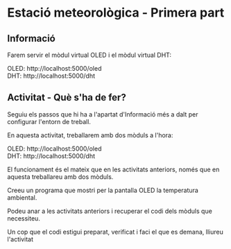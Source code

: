 # Estació meteorològica - Primera part

## Informació

Farem servir el mòdul virtual OLED i el mòdul virtual DHT:

OLED: http://localhost:5000/oled    
DHT: http://localhost:5000/dht

## Activitat - Què s'ha de fer?

Seguiu els passos que hi ha a l'apartat d'Informació més a dalt per configurar l'entorn de treball.

En aquesta activitat, treballarem amb dos mòduls a l'hora:

OLED: http://localhost:5000/oled    
DHT: http://localhost:5000/dht

El funcionament és el mateix que en les activitats anteriors, només que en aquesta treballareu amb dos mòduls.

Creeu un programa que mostri per la pantalla OLED la temperatura ambiental.

Podeu anar a les activitats anteriors i recuperar el codi dels mòduls que necessiteu.

Un cop que el codi estigui preparat, verificat i faci el que es demana, lliureu l'activitat

